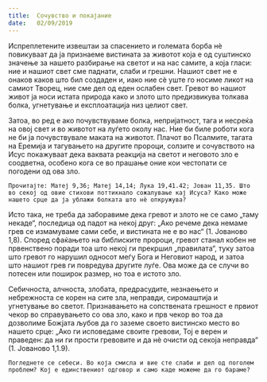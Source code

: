 ```yaml
---
title:  Сочувство и покајание
date:   02/09/2019
---
```


Испреплетените извештаи за спасението и големата борба нѐ повикуваат да ја признаеме вистината за животот која е од суштинско значење за нашето разбирање на светот и на нас самите, а која гласи: ние и нашиот свет сме паднати, слаби и грешни. Нашиот свет не е онаков каков што бил создаден и, иако ние сè уште го носиме ликот на самиот Творец, ние сме дел од еден ослабен свет. Гревот во нашиот живот ја носи истата природа како и злото што предизвикува толкава болка, угнетување и експлоатација низ целиот свет.

Затоа, во ред е ако почувствуваме болка, непријатност, тага и несреќа на овој свет и во животот на луѓето околу нас. Ние би биле роботи кога не би ја почувствувале маката на животот. Плачот во Псалмите, тагата на Еремија и тагувањето на другите пророци, солзите и сочувството на Исус покажуваат дека ваквата реакција на светот и неговото зло е соодветна, особено кога се во прашање оние кои честопати се погодени од ова зло.

`Прочитајте: Матеј 9,36; Матеј 14,14; Лука 19,41.42; Јован 11,35. Што во секој од овие стихови поттикнало сожалување кај Исуса? Како може нашето срце да ја ублажи болката што нè опкружува?`

Исто така, не треба да заборавиме дека гревот и злото не се само „таму некаде“, последица од падот на некој друг: „Ако речеме дека немаме грев се измамуваме сами себе, и вистината не е во нас“ (1. Јованово 1,8). Според сфаќањето на библиските пророци, гревот станал кобен не првенствено поради тоа што некој ги прекршил „правилата“, туку затоа што гревот го нарушил односот меѓу Бога и Неговиот народ, и затоа што нашиот грев ги повредува другите луѓе. Ова може да се случи во потесен или поширок размер, но тоа е истото зло.

Себичноста, алчноста, злобата, предрасудите, незнаењето и небрежноста се корен на сите зла, неправди, сиромаштија и угнетување во светот. Признавањето на сопствената грешност е првиот чекор во справувањето со ова зло, како и прв чекор во тоа да дозволиме Божјата љубов да го заземе своето вистинско место во нашето срце: „Ако ги исповедаме своите гревови, Тој е верен и праведен: да ни ги прости гревовите и да нè очисти од секоја неправда“ (1. Јованово 1,1.9).

`Погледнете се себеси. Во која смисла и вие сте слаби и дел од поголем проблем? Кој е единствениот одговор и само каде можеме да го бараме?`
